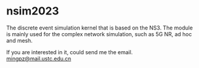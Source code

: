 # nsim2023
The discrete event simulation kernel that is based on the NS3. The module is mainly used for the complex network simulation, such as 5G NR, ad hoc and mesh.

If you are interested in it, could send me the email.
mingpz@mail.ustc.edu.cn

